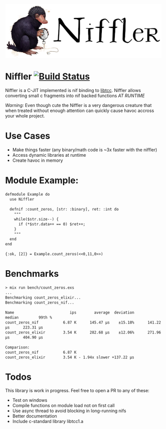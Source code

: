 ![Niffler](https://github.com/dominicletz/niffler/blob/main/img/niffler.png?raw=true)

# Niffler [![Build Status](https://travis-ci.com/dominicletz/niffler.svg?branch=main)](https://travis-ci.com/dominicletz/niffler)

Niffler is a C-JIT implemented is nif binding to [libtcc](https://bellard.org/tcc/). Niffler allows converting small c fragments into nif backed functions *AT RUNTIME*

*Warning:* Even though cute the Niffler is a very dangerous creature that when treated without
enough attention can quickly cause havoc accross your whole project.

# Use Cases

* Make things faster (any binary/math code is ~3x faster with the niffler)
* Access dynamic libraries at runtime
* Create havoc in memory

# Module Example:

```
defmodule Example do
  use Niffler

  defnif :count_zeros, [str: :binary], ret: :int do
    """
    while($str.size--) {
      if (*$str.data++ == 0) $ret++;
    }
    """
  end
end

{:ok, [2]} = Example.count_zeros(<<0,11,0>>)
```

# Benchmarks

```
> mix run bench/count_zeros.exs
...
Benchmarking count_zeros_elixir...
Benchmarking count_zeros_nif...

Name                         ips        average  deviation         median         99th %
count_zeros_nif           6.87 K      145.47 μs    ±15.18%      141.22 μs      223.31 μs
count_zeros_elixir        3.54 K      282.68 μs    ±12.06%      271.96 μs      404.90 μs

Comparison: 
count_zeros_nif           6.87 K
count_zeros_elixir        3.54 K - 1.94x slower +137.22 μs
```

# Todos

This library is work in progress. Feel free to open a PR to any of these:

* Test on windows
* Compile functions on module load not on first call
* Use async thread to avoid blocking in long-running nifs
* Better documentation
* Include c-standard library libtcc1.a 
